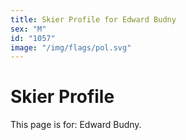 ```yaml
---
title: Skier Profile for Edward Budny
sex: "M"
id: "1057"
image: "/img/flags/pol.svg" 
---
```


# Skier Profile

This page is for: Edward Budny.
    